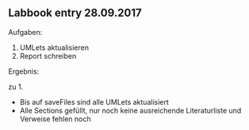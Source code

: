 ## Labbook entry 28.09.2017


Aufgaben:

1. UMLets aktualisieren
2. Report schreiben


Ergebnis:

zu 1.

* Bis auf saveFiles sind alle UMLets aktualisiert
* Alle Sections gefüllt, nur noch keine ausreichende Literaturliste und Verweise fehlen noch
